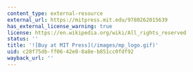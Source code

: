 ```yaml
---
content_type: external-resource
external_url: https://mitpress.mit.edu/9780262015639
has_external_license_warning: true
license: https://en.wikipedia.org/wiki/All_rights_reserved
status: ''
title: '![Buy at MIT Press](/images/mp_logo.gif)'
uid: c28f75db-ff06-42e0-8a8e-b851cc0fdf92
wayback_url: ''
---
```

